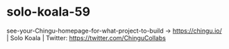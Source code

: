 # solo-koala-59
see-your-Chingu-homepage-for-what-project-to-build -> https://chingu.io/ | Solo Koala | Twitter: https://twitter.com/ChinguCollabs
